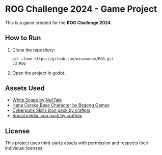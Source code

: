 # ROG Challenge 2024 - Game Project

This is a game created for the **ROG Challenge 2024**.

## How to Run

1. Clone the repository:
   ```bash
   git clone https://github.com/minusonee/ROG.git
   cd ROG
   ```

2. Open the project in godot.

## Assets Used

- [White Scape by NullTale](https://nulltale.itch.io/white-scape?download)
- [Hana Caraka Base Character by Bagong Games](https://bagong-games.itch.io/hana-caraka-base-character?download)
- [Cyberpunk Skills icon pack by craftpix](https://free-game-assets.itch.io/free-skill-3232-icons-for-cyberpunk-game)
- [Social media icon pack by craftpix](https://free-game-assets.itch.io/free-social-media-icons-pixel-art)

## License

This project uses third-party assets with permission and respects their individual licenses.
